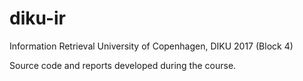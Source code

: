 # diku-ir
Information Retrieval
University of Copenhagen, DIKU
2017 (Block 4)

Source code and reports developed during the course.

